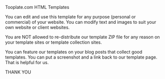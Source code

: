 Tooplate.com HTML Templates

You can edit and use this template for any purpose (personal or commercial) of your website. You can modify text and images to suit your own website or client websites.

You are NOT allowed to re-distribute our template ZIP file for any reason on your template sites or template collection sites.

You can feature our templates on your blog posts that collect good templates. You can put a screenshot and a link back to our template page. That is helpful for us.

THANK YOU
